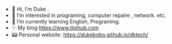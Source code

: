 - 👋 Hi, I’m Duke . 
- 👀 I’m interested in programing, computer repaire , network. etc.
- 🌱 I’m currently learning  English, Programing.
- ✨ My blog  https://www.itiohub.com
- 📟 Personal website: https://dukebobo.github.io/dktech/

<!---
Dukebobo/Dukebobo is a ✨ special ✨ repository because its `README.md` (this file) appears on your GitHub profile.
You can click the Preview link to take a look at your changes.
--->
